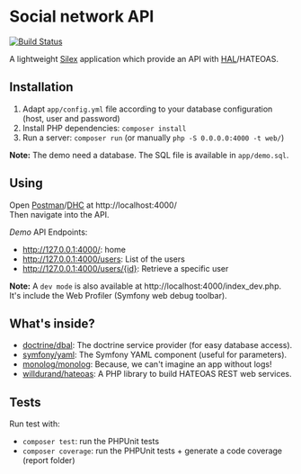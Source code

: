 # Social network API

[![Build Status](https://travis-ci.org/maxpou/silex-boilerplate.svg?branch=master)](https://travis-ci.org/maxpou/silex-boilerplate)

A lightweight [Silex](http://silex.sensiolabs.org/) application which provide an API with [HAL](http://stateless.co/hal_specification.html)/HATEOAS.

## Installation

1. Adapt `app/config.yml` file according to your database configuration (host, user and password)
2. Install PHP dependencies: `composer install`
3. Run a server: `composer run` (or manually `php -S 0.0.0.0:4000 -t web/`)

**Note:** The demo need a database. The SQL file is available in `app/demo.sql`.

## Using

Open [Postman](https://www.getpostman.com/docs/introduction)/[DHC](https://restlet.com/products/dhc/) at http://localhost:4000/  
Then navigate into the API.

*Demo* API Endpoints:

* http://127.0.0.1:4000/: home
* http://127.0.0.1:4000/users: List of the users
* http://127.0.0.1:4000/users/{id}: Retrieve a specific user

**Note:** A `dev mode` is also available at http://localhost:4000/index_dev.php. It's include the Web Profiler (Symfony web debug toolbar).

## What's inside?

* [doctrine/dbal](http://silex.sensiolabs.org/doc/providers/doctrine.html): The doctrine service provider (for easy database access).
* [symfony/yaml](http://symfony.com/doc/current/components/yaml.html): The Symfony YAML component (useful for parameters).
* [monolog/monolog](http://silex.sensiolabs.org/doc/providers/monolog.html): Because, we can't imagine an app without logs!
* [willdurand/hateoas](https://github.com/willdurand/hateoas): A PHP library to build HATEOAS REST web services.

## Tests

Run test with:

* `composer test`: run the PHPUnit tests
* `composer coverage`: run the PHPUnit tests + generate a code coverage (report folder)
